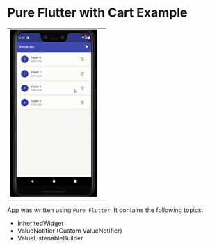 # Pure Flutter with Cart Example

<div style="text-align: center">
    <table>
        <tr>
            <td style="text-align: center">
                    <img src="art/first_art.gif" width="200"/>
            </td>            
            <td style="text-align: center">
                    <img src=""art/first_art.gif" width="200"/>
            </td>    
        </tr>
    </table>
</div>

App was written using `Pure Flutter`. It contains the following topics:
- InheritedWidget
- ValueNotifier (Custom ValueNotifier)
- ValueListenableBuilder
